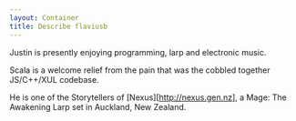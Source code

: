 ```yaml
---
layout: Container
title: Describe flaviusb
---
```

Justin is presently enjoying programming, larp and electronic music.

Scala is a welcome relief from the pain that was the cobbled together JS/C++/XUL codebase.

He is one of the Storytellers of [Nexus][http://nexus.gen.nz], a Mage: The Awakening Larp set in Auckland, New Zealand.
